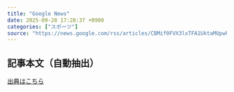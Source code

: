 ```yaml
---
title: "Google News"
date: 2025-09-28 17:28:37 +0900
categories: ["スポーツ"]
source: "https://news.google.com/rss/articles/CBMif0FVX3lxTFA1UktaMUpwb2lQQk1WZGF1VV92M0RJUEtOOXJqaXdPdllxak5ZSGRTUHR2RUZrUXdYaXptcjQ4VFhoa3ItbWNXVFVrSlM0TDBJdDZ0cG1rNXZsX3JGZWFXUG5VVjQ2R1JiMmEwYk5HX1lQUnhKRXhHc0wzOFlKRUk?oc=5"
---
```


## 記事本文（自動抽出）
<body class="y0K44d EA71Tc" id="readabilityBody"></body>

[出典はこちら](https://news.google.com/rss/articles/CBMif0FVX3lxTFA1UktaMUpwb2lQQk1WZGF1VV92M0RJUEtOOXJqaXdPdllxak5ZSGRTUHR2RUZrUXdYaXptcjQ4VFhoa3ItbWNXVFVrSlM0TDBJdDZ0cG1rNXZsX3JGZWFXUG5VVjQ2R1JiMmEwYk5HX1lQUnhKRXhHc0wzOFlKRUk?oc=5)
